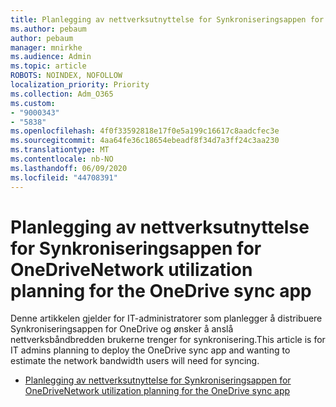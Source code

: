 ```yaml
---
title: Planlegging av nettverksutnyttelse for Synkroniseringsappen for OneDrive
ms.author: pebaum
author: pebaum
manager: mnirkhe
ms.audience: Admin
ms.topic: article
ROBOTS: NOINDEX, NOFOLLOW
localization_priority: Priority
ms.collection: Adm_O365
ms.custom:
- "9000343"
- "5838"
ms.openlocfilehash: 4f0f33592818e17f0e5a199c16617c8aadcfec3e
ms.sourcegitcommit: 4aa64fe36c18654ebeadf8f34d7a3ff24c3aa230
ms.translationtype: MT
ms.contentlocale: nb-NO
ms.lasthandoff: 06/09/2020
ms.locfileid: "44708391"
---
```

# <a name="network-utilization-planning-for-the-onedrive-sync-app"></a><span data-ttu-id="3db0c-102">Planlegging av nettverksutnyttelse for Synkroniseringsappen for OneDrive</span><span class="sxs-lookup"><span data-stu-id="3db0c-102">Network utilization planning for the OneDrive sync app</span></span>

<span data-ttu-id="3db0c-103">Denne artikkelen gjelder for IT-administratorer som planlegger å distribuere Synkroniseringsappen for OneDrive og ønsker å anslå nettverksbåndbredden brukerne trenger for synkronisering.</span><span class="sxs-lookup"><span data-stu-id="3db0c-103">This article is for IT admins planning to deploy the OneDrive sync app and wanting to estimate the network bandwidth users will need for syncing.</span></span>  

- [<span data-ttu-id="3db0c-104">Planlegging av nettverksutnyttelse for Synkroniseringsappen for OneDrive</span><span class="sxs-lookup"><span data-stu-id="3db0c-104">Network utilization planning for the OneDrive sync app</span></span>](https://docs.microsoft.com/onedrive/network-utilization-planning)